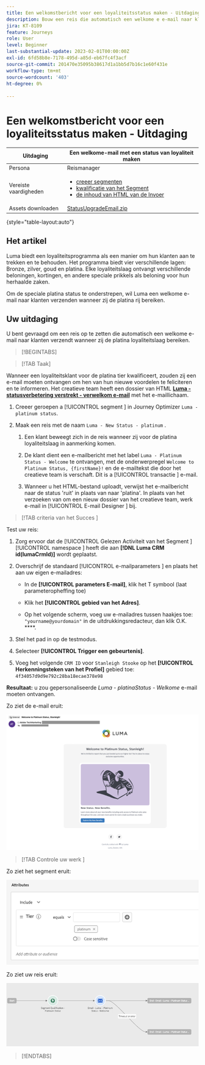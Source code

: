 ```yaml
---
title: Een welkomstbericht voor een loyaliteitsstatus maken - Uitdaging
description: Bouw een reis die automatisch een welkome e e-mail naar klanten verzendt wanneer zij loyaliteitsrij bereiken.
jira: KT-8109
feature: Journeys
role: User
level: Beginner
last-substantial-update: 2023-02-01T00:00:00Z
exl-id: 6fd58b8e-7178-495d-a85d-eb67fc4f3acf
source-git-commit: 201470e35095b38617d1a1bb5d7b16c1e60f431e
workflow-type: tm+mt
source-wordcount: '403'
ht-degree: 0%

---
```


# Een welkomstbericht voor een loyaliteitsstatus maken - Uitdaging

| Uitdaging | Een welkome-mail met een status van loyaliteit maken |
|---|---|
| Persona | Reismanager |
| Vereiste vaardigheden | <ul><li>[ creeer segmenten ](https://experienceleague.adobe.com/docs/journey-optimizer-learn/tutorials/profiles-segments-subscriptions/create-segments.html)</li> <li>[ kwalificatie van het Segment ](https://experienceleague.adobe.com/docs/journey-optimizer-learn/tutorials/journeys/use-case-read-segment-qualification.html)</li><li>[ de inhoud van HTML van de Invoer ](https://experienceleague.adobe.com/docs/journey-optimizer-learn/tutorials/email-channel/import-and-author-html-email-content.html)</li></ul> |
| Assets downloaden | [ StatusUpgradeEmail.zip ](/help/challenges/assets/email-assets/StatusUpgradeEmail.zip) |

{style="table-layout:auto"}

## Het artikel

Luma biedt een loyaliteitsprogramma als een manier om hun klanten aan te trekken en te behouden. Het programma biedt vier verschillende lagen: Bronze, zilver, goud en platina. Elke loyaliteitslaag ontvangt verschillende beloningen, kortingen, en andere speciale prikkels als beloning voor hun herhaalde zaken.

Om de speciale platina status te onderstrepen, wil Luma een welkome e-mail naar klanten verzenden wanneer zij de platina rij bereiken.

## Uw uitdaging

U bent gevraagd om een reis op te zetten die automatisch een welkome e-mail naar klanten verzendt wanneer zij de platina loyaliteitslaag bereiken.

>[!BEGINTABS]

>[!TAB Taak]

Wanneer een loyaliteitsklant voor de platina tier kwalificeert, zouden zij een e-mail moeten ontvangen om hen van hun nieuwe voordelen te feliciteren en te informeren. Het creatieve team heeft een dossier van HTML **[Luma - statusverbetering verstrekt - verwelkom e-mail](/help/challenges/assets/email-assets/StatusUpgradeEmail.zip)** met het e-maillichaam.

1. Creeer geroepen a [!UICONTROL  segment ] in Journey Optimizer `Luma - platinum status`.

1. Maak een reis met de naam `Luma - New Status - platinum` .

   1. Een klant beweegt zich in de reis wanneer zij voor de platina loyaliteitslaag in aanmerking komen.

   1. De klant dient een e-mailbericht met het label `Luma - Platinum Status - Welcome` te ontvangen, met de onderwerpregel `Welcome to Platinum Status, {firstName}!` en de e-mailtekst die door het creatieve team is verschaft. Dit is a [!UICONTROL  transactie ] e-mail.

   1. Wanneer u het HTML-bestand uploadt, verwijst het e-mailbericht naar de status &#39;ruit&#39; in plaats van naar &#39;platina&#39;. In plaats van het verzoeken van om een nieuw dossier van het creatieve team, werk e-mail in [!UICONTROL  E-mail Designer ] bij.

>[!TAB  criteria van het Succes ]

Test uw reis:

1. Zorg ervoor dat de [!UICONTROL  Gelezen Activiteit van het Segment ] [!UICONTROL  namespace ] heeft die aan **[!DNL Luma CRM id(lumaCrmId)]** wordt geplaatst.

1. Overschrijf de standaard [!UICONTROL  e-mailparameters ] en plaats het aan uw eigen e-mailadres:
   * In de **[!UICONTROL parameters E-mail]**, klik het T symbool (laat parameteropheffing toe)

   * Klik het **[!UICONTROL gebied van het Adres]**.

   * Op het volgende scherm, voeg uw e-mailadres tussen haakjes toe: `"yourname@yourdomain"` in de uitdrukkingsredacteur, dan klik O.K. ****.

1. Stel het pad in op de testmodus.

1. Selecteer **[!UICONTROL Trigger een gebeurtenis]**.

1. Voeg het volgende `CRM ID` voor `Stanleigh Stooke` op het **[!UICONTROL Herkenningsteken van het Profiel]** gebied toe: `4f34057d9d9e792c28ba18ecae378e98`

**Resultaat:** u zou gepersonaliseerde *Luma - platinaStatus - Welkome* e-mail moeten ontvangen.

Zo ziet de e-mail eruit:

![ Luma - statusverbetering - verwelkom e-mail ](/help/challenges/assets/status-upgrade-welcome-email.png)

>[!TAB  Controle uw werk ]

Zo ziet het segment eruit:

![ Luma - platina status - segment ](/help/challenges/assets/segment-luma-platinum-status.png)

Zo ziet uw reis eruit:

![ platina-status-verbetering-reis ](/help/challenges/assets/journey-luma-status-upgrade.png)

>[!ENDTABS]
